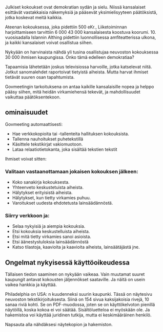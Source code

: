 <!-- START OF README SECTION --><!-- Note the controller for this page is app/about-project/overview/overview.ts -->
<p> Julkiset kokoukset ovat demokratian sydän ja sielu. Niissä kansalaiset esittävät vastakkaisia näkemyksiä ja pääsevät yksimielisyyteen päätöksistä, jotka koskevat meitä kaikkia. </p>

<p> Ateenan kokouksessa, joka pidettiin 500 eKr., Liiketoiminnan harjoittamiseen tarvittiin 6 000 43 000 kansalaisesta koostuva koorumi. 10. vuosisadalla Islannin Althing pidettiin luonnollisessa amfiteatterissa ulkona, ja kaikki kansalaiset voivat osallistua siihen. </p>

<p> Nykyään on harvinaista nähdä yli tusina osallistujaa neuvoston kokouksessa 30 000 ihmisen kaupungissa. Onko tämä edelleen demokratiaa? </p>

<p> Tapaamisia lähetetään joskus televisiossa harvoille, jotka katselevat niitä. Jotkut sanomalehdet raportoivat tietyistä aiheista. Mutta harvat ihmiset tietävät suuren osan tapahtumista. </p>

<p> Govmeetingin tarkoituksena on antaa kaikille kansalaisille nopea ja helppo pääsy siihen, mitä heidän virkamiehensä tekevät, ja mahdollisuudet vaikuttaa päätöksentekoon. </p>
<h2> ominaisuudet </h2>
<p> Govmeeting automaattisesti: </p>

<ul>
<li> Hae verkkokopioita tai -tallenteita hallituksen kokouksista. </li>
<li> Tallenna nauhoitukset puhetekstillä </li>
<li> Käsittele tekstikirjat vakiomuotoon. </li>
<li> Lataa relaatiotietokanta, joka sisältää tekstien tekstit </li>
</ul>
<p> Ihmiset voivat sitten: </p>
<h3> Valitaan vastaanottamaan jokaisen kokouksen jälkeen: </h3>
<ul>
<li> Koko sanakirja kokouksesta. </li>
<li> Yhteenveto keskustetuista aiheista. </li>
<li> Hälytykset erityisistä aiheista. </li>
<li> Hälytykset, kun tietty virkamies puhuu. </li>
<li> Varoitukset uudesta ehdotetusta lainsäädännöstä. </li>
</ul><h3> Siirry verkkoon ja: </h3>
<ul>
<li> Selaa nykyisiä ja aiempia kokouksia. </li>
<li> Etsi kokouksia keskustelluista aiheista. </li>
<li> Etsi mitä tietty virkamies sanoi asioista. </li>
<li> Etsi äänestystuloksia lainsäädännöstä </li>
<li> Katso tilastoja, kaavioita ja kaavioita aiheista, lainsäätäjästä jne. </li>
</ul><!-- END OF README SECTION -->
<p><a name="continued"></a></p>
<h2> Ongelmat nykyisessä käyttöoikeudessa </h2>
<p> Tällaisen tiedon saaminen on nykyään vaikeaa. Vain muutamat suuret kaupungit antavat kokousten jäljennökset saataville. Ja näitä on usein vaikea hankkia ja käyttää. </p>

<p> Philadelphia on USA: n kuudenneksi suurin kaupunki. Tässä on näytesivu neuvoston tekstikirjoituksesta. Siinä on 154 sivua kaksijakoisia rivejä, 10 sanaa riviä kohti. Se on PDF-muodossa, joten se on käyttökelvoton pienillä näytöillä, koska kokoa ei voi säätää. Sisältöluetteloa ei myöskään ole. Ja hakemistoa voi käyttää juridinen tutkija, mutta ei keskimääräinen henkilö. </p>

<p> Napsauta alla nähdäksesi näytekopion ja hakemiston. </p>

